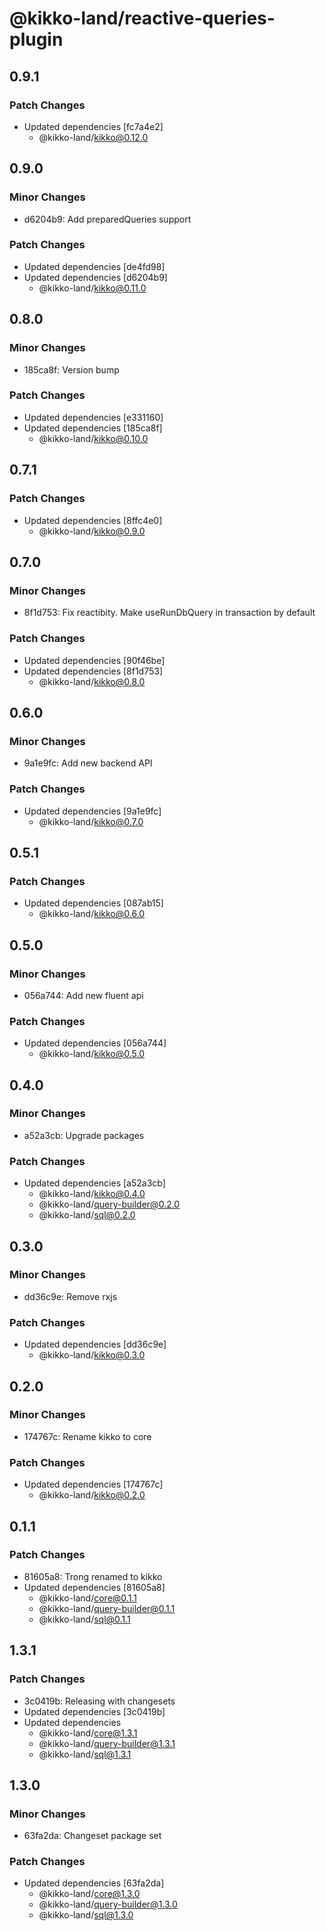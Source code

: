 # @kikko-land/reactive-queries-plugin

## 0.9.1

### Patch Changes

- Updated dependencies [fc7a4e2]
  - @kikko-land/kikko@0.12.0

## 0.9.0

### Minor Changes

- d6204b9: Add preparedQueries support

### Patch Changes

- Updated dependencies [de4fd98]
- Updated dependencies [d6204b9]
  - @kikko-land/kikko@0.11.0

## 0.8.0

### Minor Changes

- 185ca8f: Version bump

### Patch Changes

- Updated dependencies [e331160]
- Updated dependencies [185ca8f]
  - @kikko-land/kikko@0.10.0

## 0.7.1

### Patch Changes

- Updated dependencies [8ffc4e0]
  - @kikko-land/kikko@0.9.0

## 0.7.0

### Minor Changes

- 8f1d753: Fix reactibity. Make useRunDbQuery in transaction by default

### Patch Changes

- Updated dependencies [90f46be]
- Updated dependencies [8f1d753]
  - @kikko-land/kikko@0.8.0

## 0.6.0

### Minor Changes

- 9a1e9fc: Add new backend API

### Patch Changes

- Updated dependencies [9a1e9fc]
  - @kikko-land/kikko@0.7.0

## 0.5.1

### Patch Changes

- Updated dependencies [087ab15]
  - @kikko-land/kikko@0.6.0

## 0.5.0

### Minor Changes

- 056a744: Add new fluent api

### Patch Changes

- Updated dependencies [056a744]
  - @kikko-land/kikko@0.5.0

## 0.4.0

### Minor Changes

- a52a3cb: Upgrade packages

### Patch Changes

- Updated dependencies [a52a3cb]
  - @kikko-land/kikko@0.4.0
  - @kikko-land/query-builder@0.2.0
  - @kikko-land/sql@0.2.0

## 0.3.0

### Minor Changes

- dd36c9e: Remove rxjs

### Patch Changes

- Updated dependencies [dd36c9e]
  - @kikko-land/kikko@0.3.0

## 0.2.0

### Minor Changes

- 174767c: Rename kikko to core

### Patch Changes

- Updated dependencies [174767c]
  - @kikko-land/kikko@0.2.0

## 0.1.1

### Patch Changes

- 81605a8: Trong renamed to kikko
- Updated dependencies [81605a8]
  - @kikko-land/core@0.1.1
  - @kikko-land/query-builder@0.1.1
  - @kikko-land/sql@0.1.1

## 1.3.1

### Patch Changes

- 3c0419b: Releasing with changesets
- Updated dependencies [3c0419b]
- Updated dependencies
  - @kikko-land/core@1.3.1
  - @kikko-land/query-builder@1.3.1
  - @kikko-land/sql@1.3.1

## 1.3.0

### Minor Changes

- 63fa2da: Changeset package set

### Patch Changes

- Updated dependencies [63fa2da]
  - @kikko-land/core@1.3.0
  - @kikko-land/query-builder@1.3.0
  - @kikko-land/sql@1.3.0
